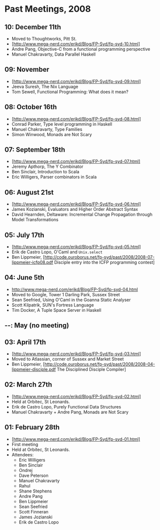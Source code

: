 
# Past Meetings, 2008

## 10: December 11th
* Moved to Thoughtworks, Pitt St.
* [http://www.mega-nerd.com/erikd/Blog/FP-Syd/fp-syd-10.html]
* Andre Pang, Objective-C from a functional programming perspective
* Manuel Chakravarty, Data Parallel Haskell

## 09: November
* [http://www.mega-nerd.com/erikd/Blog/FP-Syd/fp-syd-09.html]
* Jeeva Suresh, The Nix Language
* Tom Sewell, Functional Programming: What does it mean?

## 08: October 16th
* [http://www.mega-nerd.com/erikd/Blog/FP-Syd/fp-syd-08.html]
* Conrad Parker, Type level programming in Haskell
* Manuel Chakravarty, Type Families
* Simon Winwood, Monads are Not Scary

## 07: September 18th
* [http://www.mega-nerd.com/erikd/Blog/FP-Syd/fp-syd-07.html]
* Jeremy Apthorp, The Y Combinator
* Ben Sinclair, Introduction to Scala
* Eric Willigers, Parser combinators in Scala

## 06: August 21st
* [http://www.mega-nerd.com/erikd/Blog/FP-Syd/fp-syd-06.html]
* James Kozianski, Evaluators and Higher Order Abstract Syntax
* David Hearnden, Deltaware: Incremental Change Propagation through Model Transformations

## 05: July 17th
* [http://www.mega-nerd.com/erikd/Blog/FP-Syd/fp-syd-05.html]
* Erik de Castro Lopo, O'Caml and `Unix.select`
* Ben Lippmeier, [http://code.ouroborus.net/fp-syd/past/2008/2008-07-lippmeier-icfp08.pdf Disciple entry into the ICFP programming contest]

## 04: June 5th
* http://www.mega-nerd.com/erikd/Blog/FP-Syd/fp-syd-04.html
* Moved to Google, Tower 1 Darling Park, Sussex Street
* Sean Seefried, Using O'Caml in the Goanna Static Analyser
* Scott Kilpatrik, SUN's Fortress Language
* Tim Docker, A Tuple Space Server in Haskell

## --: May (no meeting)

## 03: April 17th
* [http://www.mega-nerd.com/erikd/Blog/FP-Syd/fp-syd-03.html]
* Moved to Atlassian, corner of Sussex and Market Street
* Ben Lippmeier, [http://code.ouroborus.net/fp-syd/past/2008/2008-04-lippmeier-disciple.pdf The Disciplined Disciple Compiler]

## 02: March 27th
* [http://www.mega-nerd.com/erikd/Blog/FP-Syd/fp-syd-02.html]
* Held at Orbitec, St Leonards.
* Erik de Castro Lopo, Purely Functional Data Structures
* Manuel Chakravarty + Andre Pang, Monads are Not Scary

## 01: February 28th
* [http://www.mega-nerd.com/erikd/Blog/FP-Syd/fp-syd-01.html]
* First meeting
* Held at Orbitec, St Leonards.
* Attendees:
  * Eric Willigers
  * Ben Sinclair
  * Ondrej
  * Dave Peterson
  * Manuel Chakravarty
  * Rahul
  * Shane Stephens
  * Andre Pang
  * Ben Lippmeier
  * Sean Seefried
  * Scott Finneran
  * James Jozianski
  * Erik de Castro Lopo
